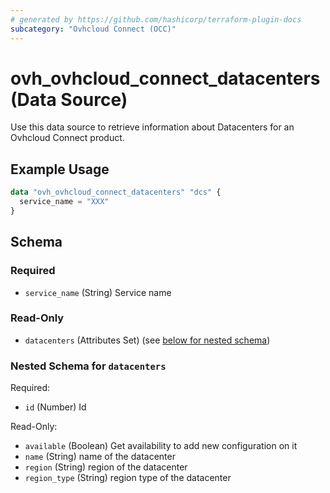 ```yaml
---
# generated by https://github.com/hashicorp/terraform-plugin-docs
subcategory: "Ovhcloud Connect (OCC)"
---
```


# ovh_ovhcloud_connect_datacenters (Data Source)

Use this data source to retrieve information about Datacenters for an Ovhcloud Connect product.

## Example Usage

```terraform
data "ovh_ovhcloud_connect_datacenters" "dcs" {
  service_name = "XXX"
}
```

<!-- schema generated by tfplugindocs -->
## Schema

### Required

- `service_name` (String) Service name

### Read-Only

- `datacenters` (Attributes Set) (see [below for nested schema](#nestedatt--datacenters))

<a id="nestedatt--datacenters"></a>
### Nested Schema for `datacenters`

Required:

- `id` (Number) Id

Read-Only:

- `available` (Boolean) Get availability to add new configuration on it
- `name` (String) name of the datacenter
- `region` (String) region of the datacenter
- `region_type` (String) region type of the datacenter
